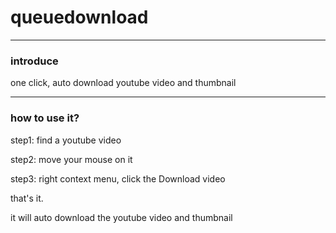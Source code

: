<h1> queuedownload</h1>

---

<h3>introduce</h3>

one click, auto download youtube video and thumbnail

---

<h3>how to use it?</h3>

step1: find a youtube video

step2: move your mouse on it

step3: right context menu, click the Download video

that's it.

it will auto download the youtube video and thumbnail